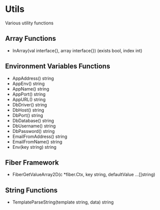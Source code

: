 # Utils

Various utility functions

## Array Functions
- InArray(val interface{}, array interface{}) (exists bool, index int)

## Environment Variables Functions
- AppAddress() string
- AppEnv() string
- AppName() string
- AppPort() string
- AppURL() string
- DbDriver() string
- DbHost() string
- DbPort() string
- DbDatabase() string
- DbUsername() string
- DbPassword() string
- EmailFromAddress() string
- EmailFromName() string
- Env(key string) string

## Fiber Framework
- FiberGetValueArray2D(c *fiber.Ctx, key string, defaultValue ...[]string)

## String Functions
- TemplateParseString(template string, data) string
